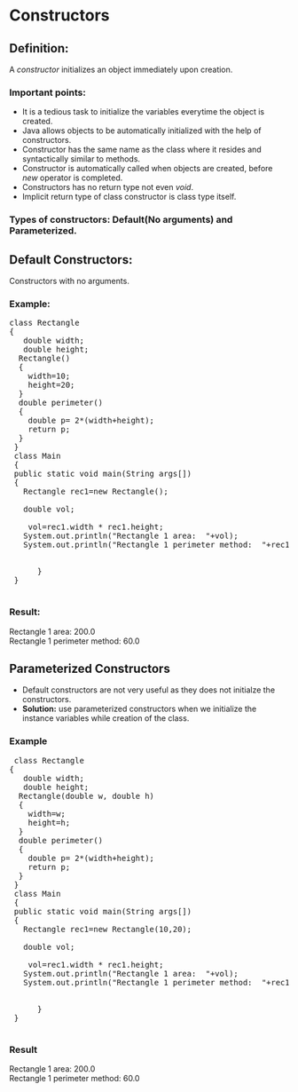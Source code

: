 # Constructors
## Definition:
A *constructor* initializes an object immediately upon creation.
### Important points:
- It is a tedious task to initialize the variables everytime the object is created. 
- Java allows objects to be automatically initialized with the help of constructors.
- Constructor has the same name as the class where it resides and syntactically similar to methods.
- Constructor is automatically called when objects are created, before *new* operator is completed.
- Constructors has no return type not even *void*.
- Implicit return type of class constructor is class type itself.

### Types of constructors: Default(No arguments) and Parameterized.
## Default Constructors:
Constructors with no arguments.

### Example:
<pre>
class Rectangle
{
   double width;
   double height;
  Rectangle()
  {
    width=10;
    height=20;
  }
  double perimeter()
  {
    double p= 2*(width+height);
    return p;
  }
 }
 class Main
 {
 public static void main(String args[])
 {
   Rectangle rec1=new Rectangle();
   
   double vol;
   
    vol=rec1.width * rec1.height; 
   System.out.println("Rectangle 1 area:  "+vol);
   System.out.println("Rectangle 1 perimeter method:  "+rec1.perimeter());
  
  
      }
 }
 </pre>
 ### Result:
 Rectangle 1 area:  200.0 <br>
 Rectangle 1 perimeter method:  60.0
 ## Parameterized Constructors
 - Default constructors are not very useful as they does not initialze the constructors. 
 - **Solution:** use parameterized constructors when we initialize the instance variables while creation of the class. 
 ### Example
 <pre>
 class Rectangle
{
   double width;
   double height;
  Rectangle(double w, double h)
  {
    width=w;
    height=h;
  }
  double perimeter()
  {
    double p= 2*(width+height);
    return p;
  }
 }
 class Main
 {
 public static void main(String args[])
 {
   Rectangle rec1=new Rectangle(10,20);
   
   double vol;
   
    vol=rec1.width * rec1.height; 
   System.out.println("Rectangle 1 area:  "+vol);
   System.out.println("Rectangle 1 perimeter method:  "+rec1.perimeter());
  
  
      }
 }
 </pre>
 ### Result
Rectangle 1 area:  200.0 <br>
Rectangle 1 perimeter method:  60.0

